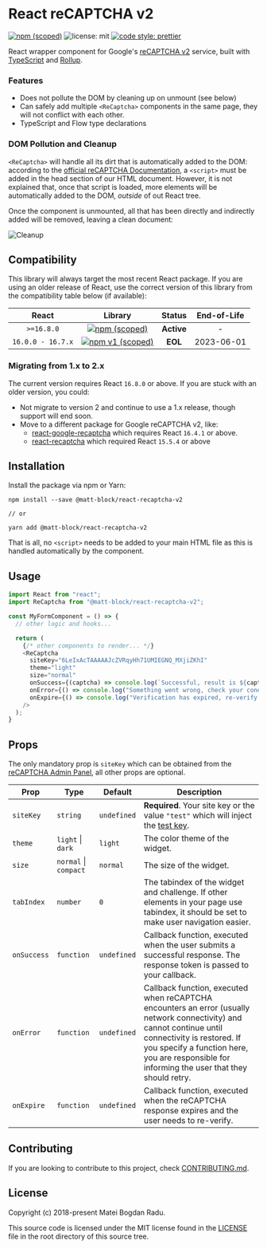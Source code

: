 # React reCAPTCHA v2

[![npm (scoped)][npm_shield]][npm]
![license: mit][license_shield] [![code style: prettier][prettier_shield]][prettier]

React wrapper component for Google's [reCAPTCHA v2][recaptcha_site] service,
built with [TypeScript][typescript] and [Rollup][rollup].

### Features

- Does not pollute the DOM by cleaning up on unmount (see below)
- Can safely add multiple `<ReCaptcha>` components in the same page, they
  will not conflict with each other.
- TypeScript and Flow type declarations

### DOM Pollution and Cleanup

`<ReCaptcha>` will handle all its dirt that is automatically added to the DOM:
according to the [official reCAPTCHA Documentation][recaptcha_docs], a
`<script>` must be added in the head section of our HTML document. However, it
is not explained that, once that script is loaded, more elements will be
automatically added to the DOM, _outside_ of out React tree.

Once the component is unmounted, all that has been directly and indirectly added
will be removed, leaving a clean document:

![Cleanup][cleanup_gif]

## Compatibility

This library will always target the most recent React package. If you are
using an older release of React, use the correct version of this library
from the compatibility table below (if available):

|       React       |                  Library                  |   Status   | End-of-Life |
| :---------------: | :---------------------------------------: | :--------: | :---------: |
|    `>=16.8.0`     |    [![npm (scoped)][npm_shield]][npm]     | **Active** |      -      |
| `16.0.0 - 16.7.x` | [![npm v1 (scoped)][npm_1_shield]][npm_1] |  **EOL**   | 2023-06-01  |

### Migrating from 1.x to 2.x

The current version requires React `16.8.0` or above. If you are stuck with an older version, you could:

- Not migrate to version 2 and continue to use a 1.x release, though support will end soon.
- Move to a different package for Google reCAPTCHA v2, like:
  - [react-google-recaptcha][recaptcha_alternative_1] which requires React `16.4.1` or above.
  - [react-recaptcha][recaptcha_alternative_2] which required React `15.5.4` or above

## Installation

Install the package via npm or Yarn:

```
npm install --save @matt-block/react-recaptcha-v2

// or

yarn add @matt-block/react-recaptcha-v2
```

That is all, no `<script>` needs to be added to your main HTML file as this
is handled automatically by the component.

## Usage

```javascript
import React from "react";
import ReCaptcha from "@matt-block/react-recaptcha-v2";

const MyFormComponent = () => {
  // other logic and hooks...

  return (
    {/* other components to render... */}
    <ReCaptcha
      siteKey="6LeIxAcTAAAAAJcZVRqyHh71UMIEGNQ_MXjiZKhI"
      theme="light"
      size="normal"
      onSuccess={(captcha) => console.log(`Successful, result is ${captcha}`)}
      onError={() => console.log("Something went wrong, check your conenction")}
      onExpire={() => console.log("Verification has expired, re-verify.")}
    />
  );
}
```

## Props

The only mandatory prop is `siteKey` which can be obtained from the
[reCAPTCHA Admin Panel][recaptcha_admin], all other props are optional.

| Prop        | Type                  | Default     | Description                                                                                                                                                                                                                                          |
| ----------- | --------------------- | ----------- | ---------------------------------------------------------------------------------------------------------------------------------------------------------------------------------------------------------------------------------------------------- |
| `siteKey`   | `string`              | `undefined` | **Required**. Your site key or the value `"test"` which will inject the [test key][recaptcha_testkey].                                                                                                                                               |
| `theme`     | `light` \| `dark`     | `light`     | The color theme of the widget.                                                                                                                                                                                                                       |
| `size`      | `normal` \| `compact` | `normal`    | The size of the widget.                                                                                                                                                                                                                              |
| `tabIndex`  | `number`              | `0`         | The tabindex of the widget and challenge. If other elements in your page use tabindex, it should be set to make user navigation easier.                                                                                                              |
| `onSuccess` | `function`            | `undefined` | Callback function, executed when the user submits a successful response. The response token is passed to your callback.                                                                                                                              |
| `onError`   | `function`            | `undefined` | Callback function, executed when reCAPTCHA encounters an error (usually network connectivity) and cannot continue until connectivity is restored. If you specify a function here, you are responsible for informing the user that they should retry. |
| `onExpire`  | `function`            | `undefined` | Callback function, executed when the reCAPTCHA response expires and the user needs to re-verify.                                                                                                                                                     |

## Contributing

If you are looking to contribute to this project, check [CONTRIBUTING.md][contributing].

## License

Copyright (c) 2018-present Matei Bogdan Radu.

This source code is licensed under the MIT license found in the
[LICENSE][license] file in the root directory of this source tree.

<!-- Sources -->

[license]: https://github.com/matei-radu/react-recaptcha-v2/blob/main/LICENSE
[license_shield]: https://img.shields.io/badge/license-MIT-blue.svg
[prettier_shield]: https://img.shields.io/badge/code_style-prettier-ff69b4.svg
[prettier]: https://github.com/prettier/prettier
[npm]: https://www.npmjs.com/package/@matt-block/react-recaptcha-v2
[npm_shield]: https://img.shields.io/npm/v/@matt-block/react-recaptcha-v2/latest
[npm_1]: https://www.npmjs.com/package/@matt-block/react-recaptcha-v2/v/1.0.10
[npm_1_shield]: https://img.shields.io/badge/npm@legacy-v1.0.10-blue
[recaptcha_admin]: https://www.google.com/recaptcha/admin
[recaptcha_docs]: https://developers.google.com/recaptcha/docs/display
[recaptcha_site]: https://developers.google.com/recaptcha/
[recaptcha_testkey]: https://developers.google.com/recaptcha/docs/faq#automated_test
[cleanup_gif]: https://raw.githubusercontent.com/matei-radu/react-recaptcha-v2/main/assets/cleanup.gif
[typescript]: http://www.typescriptlang.org/
[rollup]: https://rollupjs.org
[contributing]: https://github.com/matei-radu/react-recaptcha-v2/blob/main/CONTRIBUTING.md
[recaptcha_alternative_1]: https://github.com/dozoisch/react-google-recaptcha
[recaptcha_alternative_2]: https://github.com/appleboy/react-recaptcha
